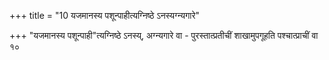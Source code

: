 +++
title = "10 यजमानस्य पशून्पाहीत्यग्निष्ठे ऽनस्यग्न्यगारे"

+++
"यजमानस्य पशून्पाही"त्यग्निष्ठे ऽनस्य्, अग्न्यगारे वा - पुरस्तात्प्रतीचीं शाखामुपगूहति पश्चात्प्राचीं वा १०  
